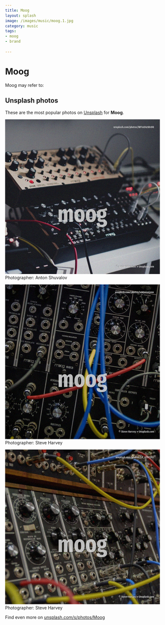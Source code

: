 ```yaml
---
title: Moog
layout: splash
image: /images/music/moog.1.jpg
category: music
tags:
- moog
- brand

---
```

# Moog

Moog may refer to:

 
## Unsplash photos
These are the most popular photos on [Unsplash](https://unsplash.com) for **Moog**.
 
![Moog](/images/music/moog.1.jpg)
Photographer:  Anton Shuvalov
 
![Moog](/images/music/moog.2.jpg)
Photographer:  Steve Harvey
 
![Moog](/images/music/moog.3.jpg)
Photographer:  Steve Harvey
 
Find even more on [unsplash.com/s/photos/Moog](https://unsplash.com/s/photos/Moog)
 
